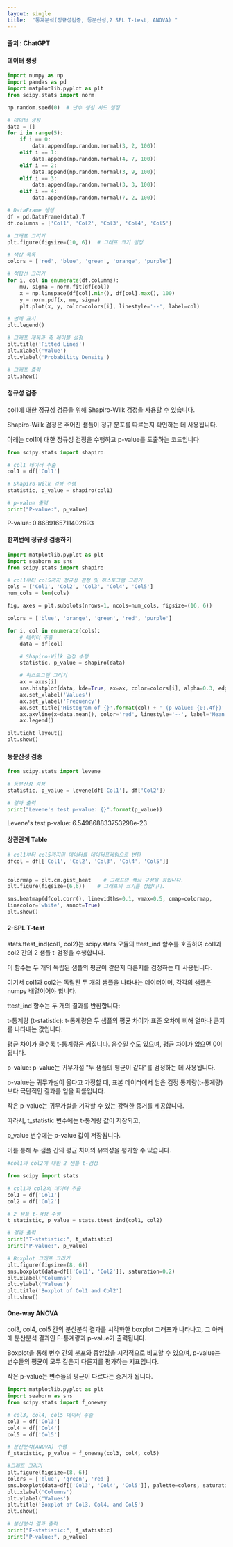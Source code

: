 ```yaml
---
layout: single
title:  "통계분석(정규성검증, 등분산성,2 SPL T-test, ANOVA) "
---
```



#### 출처 : ChatGPT 


#### 데이터 생성

```python
import numpy as np
import pandas as pd
import matplotlib.pyplot as plt
from scipy.stats import norm

np.random.seed(0)  # 난수 생성 시드 설정

# 데이터 생성
data = []
for i in range(5):
    if i == 0:
        data.append(np.random.normal(3, 2, 100))
    elif i == 1:
        data.append(np.random.normal(4, 7, 100))
    elif i == 2:
        data.append(np.random.normal(3, 9, 100))
    elif i == 3:
        data.append(np.random.normal(3, 3, 100))
    elif i == 4:
        data.append(np.random.normal(7, 2, 100))

# DataFrame 생성
df = pd.DataFrame(data).T
df.columns = ['Col1', 'Col2', 'Col3', 'Col4', 'Col5']

# 그래프 그리기
plt.figure(figsize=(10, 6))  # 그래프 크기 설정

# 색상 목록
colors = ['red', 'blue', 'green', 'orange', 'purple']

# 적합선 그리기
for i, col in enumerate(df.columns):
    mu, sigma = norm.fit(df[col])
    x = np.linspace(df[col].min(), df[col].max(), 100)
    y = norm.pdf(x, mu, sigma)
    plt.plot(x, y, color=colors[i], linestyle='--', label=col)

# 범례 표시
plt.legend()

# 그래프 제목과 축 레이블 설정
plt.title('Fitted Lines')
plt.xlabel('Value')
plt.ylabel('Probability Density')

# 그래프 출력
plt.show()
```


#### 정규성 검증

col1에 대한 정규성 검증을 위해 Shapiro-Wilk 검정을 사용할 수 있습니다. 

Shapiro-Wilk 검정은 주어진 샘플이 정규 분포를 따르는지 확인하는 데 사용됩니다. 

아래는 col1에 대한 정규성 검정을 수행하고 p-value를 도출하는 코드입니다

```python
from scipy.stats import shapiro

# col1 데이터 추출
col1 = df['Col1']

# Shapiro-Wilk 검정 수행
statistic, p_value = shapiro(col1)

# p-value 출력
print("P-value:", p_value)
```
P-value: 0.8689165711402893

#### 한꺼번에 정규성 검증하기

```python
import matplotlib.pyplot as plt
import seaborn as sns
from scipy.stats import shapiro

# col1부터 col5까지 정규성 검정 및 히스토그램 그리기
cols = ['Col1', 'Col2', 'Col3', 'Col4', 'Col5']
num_cols = len(cols)

fig, axes = plt.subplots(nrows=1, ncols=num_cols, figsize=(16, 6))

colors = ['blue', 'orange', 'green', 'red', 'purple']

for i, col in enumerate(cols):
    # 데이터 추출
    data = df[col]

    # Shapiro-Wilk 검정 수행
    statistic, p_value = shapiro(data)

    # 히스토그램 그리기
    ax = axes[i]
    sns.histplot(data, kde=True, ax=ax, color=colors[i], alpha=0.3, edgecolor='none')
    ax.set_xlabel('Values')
    ax.set_ylabel('Frequency')
    ax.set_title('Histogram of {}'.format(col) + ' (p-value: {0:.4f})'.format(p_value))
    ax.axvline(x=data.mean(), color='red', linestyle='--', label='Mean')
    ax.legend()

plt.tight_layout()
plt.show()
```


#### 등분산성 검증

```python
from scipy.stats import levene

# 등분산성 검정
statistic, p_value = levene(df['Col1'], df['Col2'])

# 결과 출력
print("Levene's test p-value: {}".format(p_value))
```

Levene's test p-value: 6.549868833753298e-23


#### 상관관계 Table


```python
# col1부터 col5까지의 데이터를 데이터프레임으로 변환
dfcol = df[['Col1', 'Col2', 'Col3', 'Col4', 'Col5']]


colormap = plt.cm.gist_heat    # 그래프의 색상 구성을 정합니다.
plt.figure(figsize=(6,6))    # 그래프의 크기를 정합니다.

sns.heatmap(dfcol.corr(), linewidths=0.1, vmax=0.5, cmap=colormap, 
linecolor='white', annot=True)
plt.show()
```

#### 2-SPL T-test

stats.ttest_ind(col1, col2)는 scipy.stats 모듈의 ttest_ind 함수를 호출하여 col1과 col2 간의 2 샘플 t-검정을 수행합니다.


이 함수는 두 개의 독립된 샘플의 평균이 같은지 다른지를 검정하는 데 사용됩니다. 

여기서 col1과 col2는 독립된 두 개의 샘플을 나타내는 데이터이며, 각각의 샘플은 numpy 배열이어야 합니다.


ttest_ind 함수는 두 개의 결과를 반환합니다:


t-통계량 (t-statistic): t-통계량은 두 샘플의 평균 차이가 표준 오차에 비해 얼마나 큰지를 나타내는 값입니다. 

평균 차이가 클수록 t-통계량은 커집니다. 음수일 수도 있으며, 평균 차이가 없으면 0이 됩니다.

p-value: p-value는 귀무가설 "두 샘플의 평균이 같다"를 검정하는 데 사용됩니다. 

p-value는 귀무가설이 옳다고 가정할 때, 표본 데이터에서 얻은 검정 통계량(t-통계량)보다 극단적인 결과를 얻을 확률입니다. 

작은 p-value는 귀무가설을 기각할 수 있는 강력한 증거를 제공합니다.

따라서, t_statistic 변수에는 t-통계량 값이 저장되고, 

p_value 변수에는 p-value 값이 저장됩니다. 

이를 통해 두 샘플 간의 평균 차이의 유의성을 평가할 수 있습니다.

```python
#col1과 col2에 대한 2 샘플 t-검정

from scipy import stats

# col1과 col2의 데이터 추출
col1 = df['Col1']
col2 = df['Col2']

# 2 샘플 t-검정 수행
t_statistic, p_value = stats.ttest_ind(col1, col2)

# 결과 출력
print("T-statistic:", t_statistic)
print("P-value:", p_value)

# Boxplot 그래프 그리기
plt.figure(figsize=(8, 6))
sns.boxplot(data=df[['Col1', 'Col2']], saturation=0.2)
plt.xlabel('Columns')
plt.ylabel('Values')
plt.title('Boxplot of Col1 and Col2')
plt.show()
```


#### One-way ANOVA

col3, col4, col5 간의 분산분석 결과를 시각화한 boxplot 그래프가 나타나고, 
그 아래에 분산분석 결과인 F-통계량과 p-value가 출력됩니다. 

Boxplot을 통해 변수 간의 분포와 중앙값을 시각적으로 비교할 수 있으며, 
p-value는 변수들의 평균이 모두 같은지 다른지를 평가하는 지표입니다. 

작은 p-value는 변수들의 평균이 다르다는 증거가 됩니다.

```python
import matplotlib.pyplot as plt
import seaborn as sns
from scipy.stats import f_oneway

# col3, col4, col5 데이터 추출
col3 = df['Col3']
col4 = df['Col4']
col5 = df['Col5']

# 분산분석(ANOVA) 수행
f_statistic, p_value = f_oneway(col3, col4, col5)

#그래프 그리기
plt.figure(figsize=(8, 6))
colors = ['blue', 'green', 'red']
sns.boxplot(data=df[['Col3', 'Col4', 'Col5']], palette=colors, saturation=0.8)
plt.xlabel('Columns')
plt.ylabel('Values')
plt.title('Boxplot of Col3, Col4, and Col5')
plt.show()

# 분산분석 결과 출력
print("F-statistic:", f_statistic)
print("P-value:", p_value)
```



